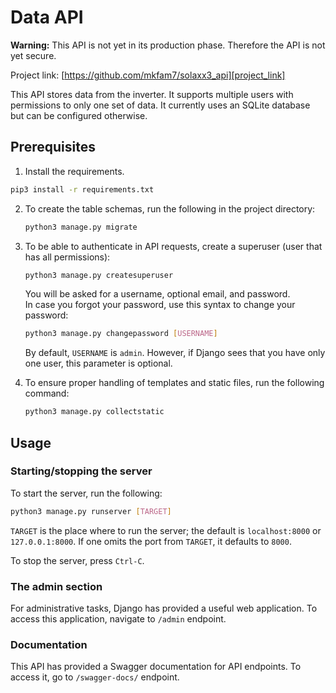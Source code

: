 # Data API

**Warning:** This API is not yet in its production phase. Therefore the API is not yet secure.

Project link: [https://github.com/mkfam7/solaxx3_api][project_link]

[project_link]: https://github.com/mkfam7/solaxx3_api


This API stores data from the inverter. It supports multiple users with permissions to only one set of data. It currently uses an SQLite database but can be configured otherwise.

## Prerequisites

1. Install the requirements.

```bash
pip3 install -r requirements.txt
```

2. To create the table schemas, run the following in the project directory:

    ```bash
    python3 manage.py migrate
    ```

3. To be able to authenticate in API requests, create a superuser (user that has all permissions):

    ```bash
    python3 manage.py createsuperuser
    ```

    You will be asked for a username, optional email, and password.  
    In case you forgot your password, use this syntax to change your password:

    ```bash
    python3 manage.py changepassword [USERNAME]
    ```

    By default, `USERNAME` is `admin`. However, if Django sees that you have only one user, this parameter is optional.

4. To ensure proper handling of templates and static files, run the following command:

   ```bash
   python3 manage.py collectstatic
   ```

## Usage

### Starting/stopping the server

To start the server, run the following:

```bash
python3 manage.py runserver [TARGET]
```

`TARGET` is the place where to run the server; the default is `localhost:8000` or `127.0.0.1:8000`. If one omits the port from `TARGET`, it defaults to `8000`.

To stop the server, press `Ctrl-C`.

### The admin section

For administrative tasks, Django has provided a useful web application. To access this application, navigate to `/admin` endpoint.

### Documentation

This API has provided a Swagger documentation for API endpoints. To access it, go to `/swagger-docs/` endpoint.
